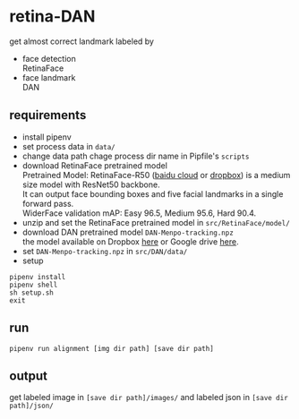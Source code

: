 # retina-DAN
get almost correct landmark labeled by
 - face detection  
 RetinaFace
 - face landmark  
 DAN

## requirements
 - install pipenv
 - set process data in `data/`
 - change data path
 chage process dir name in Pipfile's `scripts` 
 - download RetinaFace pretrained model  
 Pretrained Model: RetinaFace-R50 ([baidu cloud](https://pan.baidu.com/s/1C6nKq122gJxRhb37vK0_LQ) or [dropbox](https://www.dropbox.com/s/53ftnlarhyrpkg2/retinaface-R50.zip?dl=0)) is a medium size model with ResNet50 backbone.  
 It can output face bounding boxes and five facial landmarks in a single forward pass.  
 WiderFace validation mAP: Easy 96.5, Medium 95.6, Hard 90.4.  
 - unzip and set the RetinaFace pretrained model in `src/RetinaFace/model/`
 - download DAN pretrained model `DAN-Menpo-tracking.npz`  
 the model available on Dropbox [here](https://www.dropbox.com/sh/v754z1egib0hamh/AADGX1SE9GCj4h3eDazsc0bXa?dl=0) or Google drive [here](https://drive.google.com/open?id=168tC2OxS5DjyaiuDy_JhIV3eje8K_PLJ).  
 - set `DAN-Menpo-tracking.npz` in `src/DAN/data/`
 - setup
 ```
 pipenv install
 pipenv shell
 sh setup.sh
 exit
 ```

## run
```
pipenv run alignment [img dir path] [save dir path]
```

## output
get labeled image in `[save dir path]/images/` and labeled json in `[save dir path]/json/`
